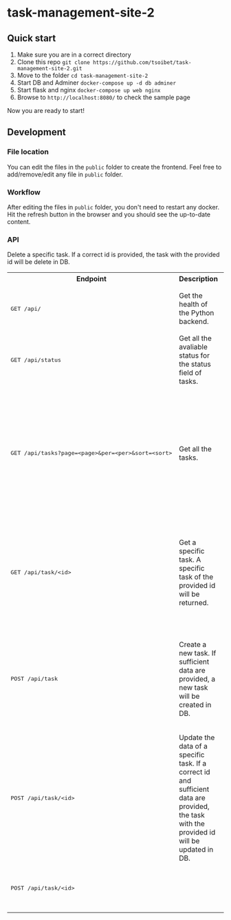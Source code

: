 # task-management-site-2
## Quick start
1. Make sure you are in a correct directory
2. Clone this repo `
git clone https://github.com/tsoibet/task-management-site-2.git
` 
3. Move to the folder `cd task-management-site-2`
3. Start DB and Adminer `docker-compose up -d db adminer`
4. Start flask and nginx `docker-compose up web nginx`
5. Browse to `http://localhost:8080/` to check the sample page

Now you are ready to start!

## Development
### File location
You can edit the files in the `public` folder to create the frontend. Feel free to add/remove/edit any file in `public` folder.

### Workflow
After editing the files in `public` folder, you don't need to restart any docker. Hit the refresh button in the browser and you should see the up-to-date content.

### API
<table>
<tr><th>Endpoint</th><th>Description</th><th>Request</th><th>Respond</th></tr>
<tr>
<td>
<pre>
GET /api/
</pre>
</td>
<td>
Get the health of the Python backend.
</td>
<td>
-
</td>
<td>
If the backend works normally, you will see a JSON object:
<pre>
{
  "server_time": {SERVER_TIME},
  "status": "ok"
}
</pre></td>
</tr>

<tr>
<td>
<pre>
GET /api/status
</pre>
</td>
<td>
Get all the avaliable status for the status field of tasks. 
</td>
<td>
-
</td>
<td>
In JSON array format:
<pre>
[&lt;STATUS_1&gt;,&lt;STATUS_2&gt;,&lt;STATUS_3&gt;]
</pre></td>
</tr>

<tr>
<td>
<pre>
GET /api/tasks?page=&lt;page&gt;&per=&lt;per&gt;&sort=&lt;sort&gt;
</pre>
</td>
<td>
Get all the tasks.
</td>
<td>
Accept query parameters:

<pre>
page:int - To specify the page of result.
per:int - To specify the number of result per page.
sort:string`"status" or "priority" or "deadline"` - To specify the order of the result.
</pre>
</td>
<td>
In JSON object format:
<pre>
{
  "status": "ok",
  "total": &lt;TOTAL_NUMBER_OF_RESULT:int&gt;,
  "tasks": [
    {
      "created_at": &lt;TASK_CREATED_TIME:string`yyyy-mm-ddTHH:mm:ss`&gt;,
      "deadline": &lt;TASK_DEADLINE_TIME:string`yyyy-mm-ddTHH:mm:ss`&gt;,
      "deadlineness": &lt;HAVE_DEADLINE_INDICATOR:boolean&gt;,
      "detail": &lt;TASK_DETAIL:string&gt;,
      "id": &lt;TASK_ID:int&gt;,
      "priority": &lt;TASK_PRIORITY:int&gt;,
      "status": &lt;TASK_STATUS:ref`/status/`&gt;,
      "title": &lt;TASK_TITLE:string&gt;
    },
    {...
  ]
}
</pre></td>
</tr>

<tr>
<td>
<pre>
GET /api/task/&lt;id&gt;
</pre>
</td>
<td>
Get a specific task. A specific task of the provided id will be returned.
</td>
<td>
Accept path parameters:

<pre>
id:int - To specify the id of task.
</pre>
</td>
<td>
In JSON object format:
<pre>
{
  "status": "ok",
  "tasks": {
    "created_at": &lt;TASK_CREATED_TIME:string`yyyy-mm-ddTHH:mm:ss`&gt;,
    "deadline": &lt;TASK_DEADLINE_TIME:string`yyyy-mm-ddTHH:mm:ss`&gt;,
    "deadlineness": &lt;HAVE_DEADLINE_INDICATOR:boolean&gt;,
    "detail": &lt;TASK_DETAIL:string&gt;,
    "id": &lt;TASK_ID:int&gt;,
    "priority": &lt;TASK_PRIORITY:int&gt;,
    "status": &lt;TASK_STATUS:ref`/status/`&gt;,
    "title": &lt;TASK_TITLE:string&gt;
  }
}
</pre></td>
</tr>

<tr>
<td>
<pre>
POST /api/task
</pre>
</td>
<td>
Create a new task. If sufficient data are provided, a new task will be created in DB.
</td>
<td>
Accept request body parameters, a task in JSON object format:

<pre>
{
  "deadline": &lt;TASK_DEADLINE_TIME:string`yyyy-mm-ddTHH:mm:ss`, required if deadlineness is true&gt;,
  "deadlineness": &lt;HAVE_DEADLINE_INDICATOR:boolean, required &gt;,
  "detail": &lt;TASK_DETAIL:string, required &gt;,
  "priority": &lt;TASK_PRIORITY:int, required &gt;,
  "status": &lt;TASK_STATUS:ref`/status/`, required &gt;,
  "title": &lt;TASK_TITLE:string, required &gt;
}
</pre>
</td>
<td>
The created task will be return, in JSON object format:
<pre>
{
  "status": "ok",
  "tasks": {
    "created_at": &lt;TASK_CREATED_TIME:string`yyyy-mm-ddTHH:mm:ss`&gt;,
    "deadline": &lt;TASK_DEADLINE_TIME:string`yyyy-mm-ddTHH:mm:ss`&gt;,
    "deadlineness": &lt;HAVE_DEADLINE_INDICATOR:boolean&gt;,
    "detail": &lt;TASK_DETAIL:string&gt;,
    "id": &lt;TASK_ID:int&gt;,
    "priority": &lt;TASK_PRIORITY:int&gt;,
    "status": &lt;TASK_STATUS:ref`/status/`&gt;,
    "title": &lt;TASK_TITLE:string&gt;
  }
}
</pre></td>
</tr>

<tr>
<td>
<pre>
POST /api/task/&lt;id&gt;
</pre>
</td>
<td>
Update the data of a specific task. If a correct id and sufficient data are provided, the task with the provided id will be updated in DB.
</td>
<td>
Accept path parameters and request body parameters, a task in JSON object format:

<pre>
id:int - To specify the id of task.
</pre>

<pre>
{
  "deadline": &lt;TASK_DEADLINE_TIME:string`yyyy-mm-ddTHH:mm:ss`, required if deadlineness is true&gt;,
  "deadlineness": &lt;HAVE_DEADLINE_INDICATOR:boolean, required &gt;,
  "detail": &lt;TASK_DETAIL:string, required &gt;,
  "priority": &lt;TASK_PRIORITY:int, required &gt;,
  "status": &lt;TASK_STATUS:ref`/status/`, required &gt;,
  "title": &lt;TASK_TITLE:string, required &gt;
}
</pre>
</td>
<td>
The updated task will be return, in JSON object format:
<pre>
{
  "status": "ok",
  "tasks": {
    "created_at": &lt;TASK_CREATED_TIME:string`yyyy-mm-ddTHH:mm:ss`&gt;,
    "deadline": &lt;TASK_DEADLINE_TIME:string`yyyy-mm-ddTHH:mm:ss`&gt;,
    "deadlineness": &lt;HAVE_DEADLINE_INDICATOR:boolean&gt;,
    "detail": &lt;TASK_DETAIL:string&gt;,
    "id": &lt;TASK_ID:int&gt;,
    "priority": &lt;TASK_PRIORITY:int&gt;,
    "status": &lt;TASK_STATUS:ref`/status/`&gt;,
    "title": &lt;TASK_TITLE:string&gt;
  }
}
</pre></td>
</tr>

<tr>
<td>
<pre>
POST /api/task/&lt;id&gt;
</pre>
</td>
Delete a specific task. If a correct id is provided, the task with the provided id will be delete in DB.
<td>
</td>
<td>
Accept path parameters:

<pre>
id:int - To specify the id of task.
</pre>
</td>
<td>
The id of the deleted task will be return, in JSON object format:
<pre>
{
  "status": "ok",
  "id": &lt;TASK_ID:int&gt;
}
</pre></td>
</tr>
</table>

